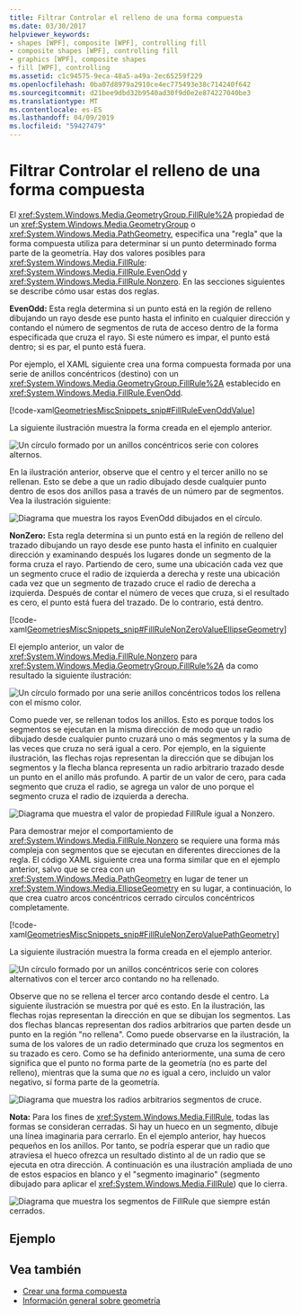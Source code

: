 ```yaml
---
title: Filtrar Controlar el relleno de una forma compuesta
ms.date: 03/30/2017
helpviewer_keywords:
- shapes [WPF], composite [WPF], controlling fill
- composite shapes [WPF], controlling fill
- graphics [WPF], composite shapes
- fill [WPF], controlling
ms.assetid: c1c94575-9eca-48a5-a49a-2ec65259f229
ms.openlocfilehash: 0ba07d8979a2910ce4ec775493e38c714240f642
ms.sourcegitcommit: d21bee9dbd32b9540ad30f9d0e2e874227040be3
ms.translationtype: MT
ms.contentlocale: es-ES
ms.lasthandoff: 04/09/2019
ms.locfileid: "59427479"
---
```

# <a name="how-to-control-the-fill-of-a-composite-shape"></a>Filtrar Controlar el relleno de una forma compuesta
El <xref:System.Windows.Media.GeometryGroup.FillRule%2A> propiedad de un <xref:System.Windows.Media.GeometryGroup> o <xref:System.Windows.Media.PathGeometry>, especifica una "regla" que la forma compuesta utiliza para determinar si un punto determinado forma parte de la geometría. Hay dos valores posibles para <xref:System.Windows.Media.FillRule>: <xref:System.Windows.Media.FillRule.EvenOdd> y <xref:System.Windows.Media.FillRule.Nonzero>. En las secciones siguientes se describe cómo usar estas dos reglas.  
  
 **EvenOdd:** Esta regla determina si un punto está en la región de relleno dibujando un rayo desde ese punto hasta el infinito en cualquier dirección y contando el número de segmentos de ruta de acceso dentro de la forma especificada que cruza el rayo. Si este número es impar, el punto está dentro; si es par, el punto está fuera.  
  
 Por ejemplo, el XAML siguiente crea una forma compuesta formada por una serie de anillos concéntricos (destino) con un <xref:System.Windows.Media.GeometryGroup.FillRule%2A> establecido en <xref:System.Windows.Media.FillRule.EvenOdd>.  
  
 [!code-xaml[GeometriesMiscSnippets_snip#FillRuleEvenOddValue](~/samples/snippets/xaml/VS_Snippets_Wpf/GeometriesMiscSnippets_snip/XAML/FillRuleExample.xaml#fillruleevenoddvalue)]  
  
 La siguiente ilustración muestra la forma creada en el ejemplo anterior.  
  
 ![Un círculo formado por un anillos concéntricos serie con colores alternos.](./media/how-to-control-the-fill-of-a-composite-shape/fillrule-evenodd-property.png)  
  
 En la ilustración anterior, observe que el centro y el tercer anillo no se rellenan. Esto se debe a que un radio dibujado desde cualquier punto dentro de esos dos anillos pasa a través de un número par de segmentos. Vea la ilustración siguiente:  
  
 ![Diagrama que muestra los rayos EvenOdd dibujados en el círculo.](./media/how-to-control-the-fill-of-a-composite-shape/fillrule-evenodd-rays.png)  
  
 **NonZero:** Esta regla determina si un punto está en la región de relleno del trazado dibujando un rayo desde ese punto hasta el infinito en cualquier dirección y examinando después los lugares donde un segmento de la forma cruza el rayo. Partiendo de cero, sume una ubicación cada vez que un segmento cruce el radio de izquierda a derecha y reste una ubicación cada vez que un segmento de trazado cruce el radio de derecha a izquierda. Después de contar el número de veces que cruza, si el resultado es cero, el punto está fuera del trazado. De lo contrario, está dentro.  
  
 [!code-xaml[GeometriesMiscSnippets_snip#FillRuleNonZeroValueEllipseGeometry](~/samples/snippets/xaml/VS_Snippets_Wpf/GeometriesMiscSnippets_snip/XAML/FillRuleExample.xaml#fillrulenonzerovalueellipsegeometry)]  
  
 El ejemplo anterior, un valor de <xref:System.Windows.Media.FillRule.Nonzero> para <xref:System.Windows.Media.GeometryGroup.FillRule%2A> da como resultado la siguiente ilustración:  
  
 ![Un círculo formado por una serie anillos concéntricos todos los rellena con el mismo color.](./media/how-to-control-the-fill-of-a-composite-shape/fillrule-value-nonzero.png)  
  
 Como puede ver, se rellenan todos los anillos. Esto es porque todos los segmentos se ejecutan en la misma dirección de modo que un radio dibujado desde cualquier punto cruzará uno o más segmentos y la suma de las veces que cruza no será igual a cero. Por ejemplo, en la siguiente ilustración, las flechas rojas representan la dirección que se dibujan los segmentos y la flecha blanca representa un radio arbitrario trazado desde un punto en el anillo más profundo. A partir de un valor de cero, para cada segmento que cruza el radio, se agrega un valor de uno porque el segmento cruza el radio de izquierda a derecha.  
  
 ![Diagrama que muestra el valor de propiedad FillRule igual a Nonzero.](./media/how-to-control-the-fill-of-a-composite-shape/fillrule-value-equal-nonzero.png)  
  
 Para demostrar mejor el comportamiento de <xref:System.Windows.Media.FillRule.Nonzero> se requiere una forma más compleja con segmentos que se ejecutan en diferentes direcciones de la regla. El código XAML siguiente crea una forma similar que en el ejemplo anterior, salvo que se crea con un <xref:System.Windows.Media.PathGeometry> en lugar de tener un <xref:System.Windows.Media.EllipseGeometry> en su lugar, a continuación, lo que crea cuatro arcos concéntricos cerrado círculos concéntricos completamente.  
  
 [!code-xaml[GeometriesMiscSnippets_snip#FillRuleNonZeroValuePathGeometry](~/samples/snippets/xaml/VS_Snippets_Wpf/GeometriesMiscSnippets_snip/XAML/FillRuleExample.xaml#fillrulenonzerovaluepathgeometry)]  
  
 La siguiente ilustración muestra la forma creada en el ejemplo anterior.  
  
 ![Un círculo formado por un anillos concéntricos serie con colores alternativos con el tercer arco contando no ha rellenado.](./media/how-to-control-the-fill-of-a-composite-shape/pathgeometry-concentric-arcs.png)  
  
 Observe que no se rellena el tercer arco contando desde el centro. La siguiente ilustración se muestra por qué es esto. En la ilustración, las flechas rojas representan la dirección en que se dibujan los segmentos. Las dos flechas blancas representan dos radios arbitrarios que parten desde un punto en la región "no rellena". Como puede observarse en la ilustración, la suma de los valores de un radio determinado que cruza los segmentos en su trazado es cero. Como se ha definido anteriormente, una suma de cero significa que el punto no forma parte de la geometría (no es parte del relleno), mientras que la suma que *no* es igual a cero, incluido un valor negativo, sí forma parte de la geometría.  
  
 ![Diagrama que muestra los radios arbitrarios segmentos de cruce.](./media/how-to-control-the-fill-of-a-composite-shape/arbitrary-ray-cross-segment.png)  
  
 **Nota:** Para los fines de <xref:System.Windows.Media.FillRule>, todas las formas se consideran cerradas. Si hay un hueco en un segmento, dibuje una línea imaginaria para cerrarlo. En el ejemplo anterior, hay huecos pequeños en los anillos. Por tanto, se podría esperar que un radio que atraviesa el hueco ofrezca un resultado distinto al de un radio que se ejecuta en otra dirección. A continuación es una ilustración ampliada de uno de estos espacios en blanco y el "segmento imaginario" (segmento dibujado para aplicar el <xref:System.Windows.Media.FillRule>) que lo cierra.  
  
 ![Diagrama que muestra los segmentos de FillRule que siempre están cerrados.](./media/how-to-control-the-fill-of-a-composite-shape/fillrule-closed-segments.png)  
  
## <a name="example"></a>Ejemplo  
  
## <a name="see-also"></a>Vea también

- [Crear una forma compuesta](how-to-create-a-composite-shape.md)
- [Información general sobre geometría](geometry-overview.md)
